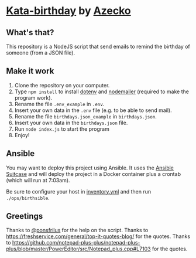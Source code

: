 # [Kata-birthday](https://github.com/ponsfrilus/kata-birthday) by [Azecko](https://github.com/Azecko)

## What's that?

This repository is a NodeJS script that send emails to remind the birthday of someone (from a JSON file).


## Make it work

1. Clone the repository on your computer.
2. Type `npm install` to install [dotenv](https://www.npmjs.com/package/dotenv) and [nodemailer](https://nodemailer.com/about/) (required to make the program work).
3. Rename the file `.env_example` in `.env`.
4. Insert your own data in the `.env` file (e.g. to be able to send mail).
5. Rename the file `birthdays.json_example` in `birthdays.json`.
6. Insert your own data in the `birthdays.json` file.
7. Run `node index.js` to start the program
8. Enjoy!


## Ansible

You may want to deploy this project using Ansible. It uses the 
[Ansible Suitcase] and will deploy the project in a Docker 
container plus a crontab (which will run at 7:03am).

Be sure to configure your host in [inventory.yml](./ops/inventory.yml)
and then run `./ops/birthsible`.


## Greetings

Thanks to [@ponsfrilus](https://github.com/ponsfrilus) for the help on the script.
Thanks to <https://freshservice.com/general/top-it-quotes-blog/> for the quotes.
Thanks to <https://github.com/notepad-plus-plus/notepad-plus-plus/blob/master/PowerEditor/src/Notepad_plus.cpp#L7103> for the quotes.


[Ansible Suitcase]: https://github.com/epfl-si/ansible.suitcase
